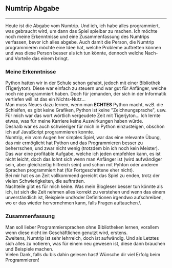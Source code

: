 Numtrip Abgabe
---
***
Heute ist die Abgabe vom Numtrip. Und ich, ich habe alles programmiert, was gebraucht wird, um dann das Spiel spielbar zu machen. 
Ich möchte noch meine Erkenntnisse und eine Zusammenfassung des Numtrips verfassen, bevor ich alles abgebe. Auch damit die Person, die Numtrip programmieren möchte eine Idee hat, welche Probleme auftretten können und was diese Person besser als ich tun könnte, dennoch welche Nach- und Vorteile das einem bringt.
### Meine Erkenntnisse
Python hatten wir in der Schule schon gehabt, jedoch mit einer Bibliothek (Tigerjyton).
Diese war einfach zu steuern und war gut für Anfänger, welche noch nie programmiert haben. Doch für jemanden, der sich in der Informatik vertiefen will ist das ein Nichts-Nutz... \
Man muss Neues dazu lernen, wenn man **ECHTES** Python macht, wzB. die Schleifen, es gibt keine Grafiken, Python ist keine "Zeichnungsprache", usw. \
Für mich war das wort wörtlich vergeudete Zeit mit Tigerjyton... Ich lernte etwas, was für meine Karriere keine Auswirkungen haben würde. \
Deshalb war es auch schwieriger für mich in Python einzusteigen, obschon ich auf JavaScript programmieren konnte.\
Numtrip, ein vom Augen her simples Spiel, war das eine relevante Übung, das mir ermöglicht hat Python und das Programmieren besser zu beherrschen, und zwar nicht wenig (trotzdem bin ich noch kein Meister).\
Das war eine profitable Aufgabe, welche ich jeden empfehlen kann, es ist nicht leicht, doch das lohnt sich wenn man Anfänger ist (wird aufwändiger sein, aber gleichzeitig hilfreich sein) und schon mit Pyhton oder anderen Sprachen programmiert hat (für Fortgeschrittene eher nicht). \
Bei mir hat es an Zeit vollkommend gereicht das Spiel zu enden, trotz der vielen Schwierigkeiten, die auftratten.\
Nachteile gibt es für mich keine.
Was mein Blogleser besser tun könnte als ich, ist sich die Zeit nehmen alles korrekt zu verstehen und wenn das einem unverständlich ist, Beispiele  und/oder Definitionen irgendwo aufschreiben, wo er das wieder hervornehmen kann, falls Fragen auftauchen.\
### Zusammenfassung
Man soll lieber Programmiersprachen ohne Bibliotheken lernen, vorallem wenn diese nicht im Geschäftlichen genutzt wird, erstens.\
Zweitens, Numtrip ist sehr lehrreich, doch ist aufwändig.
Und als Letztes sich alles zu notieren, was für einem neu gewesen ist, diese dann brauchen und Beispiele machen. \
Vielen Dank, falls du bis dahin gelesen hast! Wünsche dir viel Erfolg beim Programmieren!